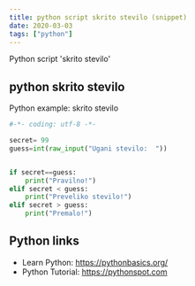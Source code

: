 ```yaml
---
title: python script skrito stevilo (snippet)
date: 2020-03-03
tags: ["python"]
---
```

Python script 'skrito stevilo'


## python skrito stevilo

Python example: skrito stevilo

```python
#-*- coding: utf-8 -*-

secret= 99
guess=int(raw_input("Ugani stevilo:  "))


if secret==guess:
    print("Pravilno!")
elif secret < guess:
    print("Preveliko stevilo!")
elif secret > guess:
    print("Premalo!")


```

## Python links

- Learn Python: https://pythonbasics.org/
- Python Tutorial: https://pythonspot.com
